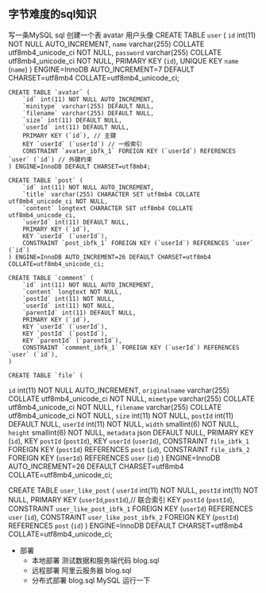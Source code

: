 ## 字节难度的sql知识
<!-- 关系型数据库 行列 -->
写一条MySQL sql 创建一个表 avatar 用户头像
    <!-- 索引 要建 为了查询 但是也不能乱建 --> 
    <!-- 思考以后的查询需求 先写出select语句 -->
        <!-- 主键索引 Primary Key  查询速度最快-->
        <!-- 普通索引 KEY 为了查询 首页文章列表/个人主页都要根据用户id查询头像 -->
        <!-- 唯一索引 UNIQUE KEY 为了查询 但是不能重复  -->
        <!-- 联合索引 多个字段的索引 -->
    CREATE TABLE `user` (
        `id` int(11) NOT NULL AUTO_INCREMENT,
        `name` varchar(255) COLLATE utf8mb4_unicode_ci NOT NULL,
        `password` varchar(255) COLLATE utf8mb4_unicode_ci NOT NULL,
        PRIMARY KEY (`id`),
        UNIQUE KEY `name` (`name`)
    ) ENGINE=InnoDB AUTO_INCREMENT=7 DEFAULT CHARSET=utf8mb4 COLLATE=utf8mb4_unicode_ci;

    CREATE TABLE `avatar` (
        `id` int(11) NOT NULL AUTO_INCREMENT,
        `minitype` varchar(255) DEFAULT NULL,
        `filename` varchar(255) DEFAULT NULL,
        `size` int(11) DEFAULT NULL,
        `userId` int(11) DEFAULT NULL,
        PRIMARY KEY (`id`), // 主键
        KEY `userId` (`userId`) // 一般索引
        CONSTRAINT `avatar_ibfk_1` FOREIGN KEY (`userId`) REFERENCES `user` (`id`) // 外键约束
    ) ENGINE=InnoDB DEFAULT CHARSET=utf8mb4;

    CREATE TABLE `post` (
        `id` int(11) NOT NULL AUTO_INCREMENT,
        `title` varchar(255) CHARACTER SET utf8mb4 COLLATE utf8mb4_unicode_ci NOT NULL,
        `content` longtext CHARACTER SET utf8mb4 COLLATE utf8mb4_unicode_ci,
        `userId` int(11) DEFAULT NULL,
        PRIMARY KEY (`id`),
        KEY `userId` (`userId`),
        CONSTRAINT `post_ibfk_1` FOREIGN KEY (`userId`) REFERENCES `user` (`id`)
    ) ENGINE=InnoDB AUTO_INCREMENT=26 DEFAULT CHARSET=utf8mb4 COLLATE=utf8mb4_unicode_ci;

    CREATE TABLE `comment` (
        `id` int(11) NOT NULL AUTO_INCREMENT,
        `content` longtext NOT NULL,
        `postId` int(11) NOT NULL,
        `userId` int(11) NOT NULL,
        `parentId` int(11) DEFAULT NULL,
        PRIMARY KEY (`id`),
        KEY `userId` (`userId`),
        KEY `postId` (`postId`),
        KEY `parentId` (`parentId`),
        CONSTRAINT `comment_ibfk_1` FOREIGN KEY (`userId`) REFERENCES `user` (`id`),
    )

    CREATE TABLE `file` (
  `id` int(11) NOT NULL AUTO_INCREMENT,
  `originalname` varchar(255) COLLATE utf8mb4_unicode_ci NOT NULL,
  `mimetype` varchar(255) COLLATE utf8mb4_unicode_ci NOT NULL,
  `filename` varchar(255) COLLATE utf8mb4_unicode_ci NOT NULL,
  `size` int(11) NOT NULL,
  `postId` int(11) DEFAULT NULL,
  `userId` int(11) NOT NULL,
  `width` smallint(6) NOT NULL,
  `height` smallint(6) NOT NULL,
  `metadata` json DEFAULT NULL,
  PRIMARY KEY (`id`),
  KEY `postId` (`postId`),
  KEY `userId` (`userId`),
  CONSTRAINT `file_ibfk_1` FOREIGN KEY (`postId`) REFERENCES `post` (`id`),
  CONSTRAINT `file_ibfk_2` FOREIGN KEY (`userId`) REFERENCES `user` (`id`)
) ENGINE=InnoDB AUTO_INCREMENT=26 DEFAULT CHARSET=utf8mb4 COLLATE=utf8mb4_unicode_ci;

CREATE TABLE `user_like_post` (
  `userId` int(11) NOT NULL,
  `postId` int(11) NOT NULL,
  PRIMARY KEY (`userId`,`postId`),// 联合索引
  KEY `postId` (`postId`),
  CONSTRAINT `user_like_post_ibfk_1` FOREIGN KEY (`userId`) REFERENCES `user` (`id`),
  CONSTRAINT `user_like_post_ibfk_2` FOREIGN KEY (`postId`) REFERENCES `post` (`id`)
) ENGINE=InnoDB DEFAULT CHARSET=utf8mb4 COLLATE=utf8mb4_unicode_ci;

- 部署
    - 本地部署
        测试数据和服务端代码 blog.sql 
    - 远程部署
        阿里云服务器 blog.sql 
    - 分布式部署
        blog.sql MySQL 运行一下